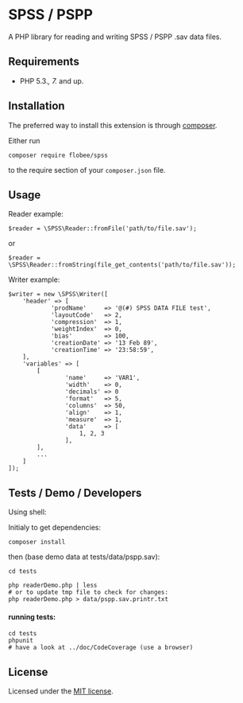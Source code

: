 # SPSS / PSPP

A PHP library for reading and writing SPSS / PSPP .sav data files.

## Requirements
* PHP 5.3.*, 7.* and up.

## Installation

The preferred way to install this extension is through [composer](http://getcomposer.org/download/).

Either run

    composer require flobee/spss

to the require section of your `composer.json` file.


## Usage

Reader example:

    $reader = \SPSS\Reader::fromFile('path/to/file.sav');

or

    $reader = \SPSS\Reader::fromString(file_get_contents('path/to/file.sav'));


Writer example:

    $writer = new \SPSS\Writer([
        'header' => [
                'prodName'     => '@(#) SPSS DATA FILE test',
                'layoutCode'   => 2,
                'compression'  => 1,
                'weightIndex'  => 0,
                'bias'         => 100,
                'creationDate' => '13 Feb 89',
                'creationTime' => '23:58:59',
        ],
        'variables' => [
            [
                    'name'     => 'VAR1',
                    'width'    => 0,
                    'decimals' => 0
                    'format'   => 5,
                    'columns'  => 50,
                    'align'    => 1,
                    'measure'  => 1,
                    'data'     => [
                        1, 2, 3
                    ],
            ],
            ...
        ]
    ]);


## Tests / Demo / Developers

Using shell:

Initialy to get dependencies:

    composer install

then (base demo data at tests/data/pspp.sav):

    cd tests

    php readerDemo.php | less
    # or to update tmp file to check for changes:
    php readerDemo.php > data/pspp.sav.printr.txt

#### running tests:
    
    cd tests
    phpunit
    # have a look at ../doc/CodeCoverage (use a browser)


## License
Licensed under the [MIT license](http://opensource.org/licenses/MIT).
